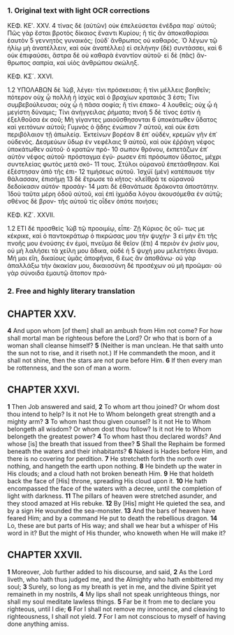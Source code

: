 ### 1. Original text with light OCR corrections

ΚΕΦ. ΚΕʹ. XXV.
4 τίνας δὲ (αὐτῶν) οὐκ ἐπελεύσεται ἐνέδρα παρ᾿ αὐτοῦ; Πῶς γὰρ
  ἔσται βροτὸς δίκαιος ἔναντι Κυρίου; ἢ τίς ἂν ἀποκαθαρίσαι ἑαυτὸν
5 γεννητὸς γυναικός; (οὐδ᾿ ἄνθρωπος οὐ καθαρός. Ὁ λέγων τῷ ἡλίῳ
  μὴ ἀνατέλλειν, καὶ οὐκ ἀνατέλλει) εἰ σελήνην (δὲ) συντάσσει, καὶ
6 οὐκ ἐπιφαύσει, ἄστρα δὲ οὐ καθαρὰ ἐναντίον αὐτοῦ· εἰ δὲ (πᾶς) ἄν-
  θρωπος σαπρία, καὶ υἱὸς ἀνθρώπου σκώληξ.

ΚΕΦ. ΚΣ´. XXVI.

1.2 ΥΠΟΛΑΒΩΝ δὲ Ἰὼβ, λέγει· τίνι πρόσκεισαι; ἢ τίνι μέλλεις
  βοηθεῖν; πότερον οὐχ ᾧ πολλὴ ἡ ἰσχὺς καὶ ὁ βραχίων κραταιὸς
3 ἐστι; Τίνι συμβεβούλευσαι; οὐχ ᾧ ἡ πᾶσα σοφία; ἢ τίνι ἐπακο-
4 λουθεῖς; οὐχ ᾧ ἡ μεγίστη δύναμις; Τίνι ἀνήγγειλας ῥήματα; πνοὴ
5 δὲ τίνος ἐστὶν ἡ ἐξελθοῦσα ἐκ σοῦ; Μὴ γίγαντες μαιοῦσθησονται
6 ὑποκάτωθεν ὕδατος καὶ γειτόνων αὐτοῦ; Γυμνὸς ὁ ᾅδης ἐνώπιον
7 αὐτοῦ, καὶ οὐκ ἔστι περιβόλαιον τῇ ἀπωλείᾳ. Ἐκτείνων βορέαν
8 ἐπ᾿ οὐδέν, κρεμῶν γῆν ἐπ᾿ οὐδενός. Δεσμεύων ὕδωρ ἐν νεφέλαις
9 αὐτοῦ, καὶ οὐκ ἐῤῥάγη νέφος ὑποκάτωθεν αὐτοῦ· ὁ κρατῶν πρό-
10 σωπον θρόνου, ἐκπετάζων ἐπ᾿ αὐτὸν νέφος αὐτοῦ· πρόσταγμα ἐγύ-
  ρωσεν ἐπὶ πρόσωπον ὕδατος, μέχρι συντελείας φωτὸς μετὰ σκό-
11 τους. Στύλοι οὐρανοῦ ἐπετάσθησαν. Καὶ ἐξέστησαν ἀπὸ τῆς ἐπι-
12 τιμήσεως αὐτοῦ. Ἰσχύϊ (μὲν) κατέπαυσε τὴν θάλασσαν, ἐπισήμῃ
13 δὲ ἔτρωσε τὸ κῆτος· κλεῖθρά τε οὐρανοῦ δεδοίκασιν αὐτόν· προσάγ-
14 ματι δὲ ἐθανάτωσε δράκοντα ἀποστάτην. Ἰδοὺ ταῦτα μέρη ὁδοῦ
  αὐτοῦ, καὶ ἐπὶ ἰχμάδα λόγου ἀκουσόμεθα ἐν αὐτῷ; σθένος δὲ βρον-
  τῆς αὐτοῦ τίς οἶδεν ὁπότε ποιήσει;

ΚΕΦ. ΚΖ´. XXVII.

1.2 ΕΤΙ δὲ προσθεὶς Ἰὼβ τῷ προοιμίῳ, εἶπε· Ζῇ Κύριος ὃς οὕ-
  τως με κέκρικε, καὶ ὁ παντοκράτωρ ὁ πικρώσας μου τὴν ψυχήν·
3 εἰ μὴν ἔτι τῆς πνοῆς μου ἐνούσης ἐν ἐμοί, πνεῦμα δὲ θεῖον (ἔτι)
4 περιὸν ἐν ῥισίν μου, οὐ μὴ λαλήσει τὰ χείλη μου ἄδικα, οὐδὲ ἡ
5 ψυχή μου μελετήσει ἄνομα. Μή μοι εἴη, δικαίους ὑμᾶς ἀποφῆναι,
6 ἕως ἂν ἀποθάνω· οὐ γὰρ ἀπαλλάξω τὴν ἀκακίαν μου, δικαιοσύνη
  δὲ προσέχων οὐ μὴ προῶμαι· οὐ γὰρ σύνοιδα ἐμαυτῷ ἄτοπον πρά-

### 2. Free and highly literary translation

## CHAPTER XXV.

**4** And upon whom [of them] shall an ambush from Him not come? For how shall mortal man be righteous before the Lord? Or who that is born of a woman shall cleanse himself?
**5** (Neither is man unclean. He that saith unto the sun not to rise, and it riseth not.) If He commandeth the moon, and it shall not shine, then the stars are not pure before Him.
**6** If then every man be rottenness, and the son of man a worm.

## CHAPTER XXVI.

**1** Then Job answered and said,
**2** To whom art thou joined? Or whom dost thou intend to help? Is it not He to Whom belongeth great strength and a mighty arm?
**3** To whom hast thou given counsel? Is it not He to Whom belongeth all wisdom? Or whom dost thou follow? Is it not He to Whom belongeth the greatest power?
**4** To whom hast thou declared words? And whose [is] the breath that issued from thee?
**5** Shall the Rephaim be formed beneath the waters and their inhabitants?
**6** Naked is Hades before Him, and there is no covering for perdition.
**7** He stretcheth forth the north over nothing, and hangeth the earth upon nothing.
**8** He bindeth up the water in His clouds; and a cloud hath not broken beneath Him.
**9** He that holdeth back the face of [His] throne, spreading His cloud upon it.
**10** He hath encompassed the face of the waters with a decree, until the completion of light with darkness.
**11** The pillars of heaven were stretched asunder, and they stood amazed at His rebuke.
**12** By [His] might He quieted the sea, and by a sign He wounded the sea-monster.
**13** And the bars of heaven have feared Him; and by a command He put to death the rebellious dragon.
**14** Lo, these are but parts of His way; and shall we hear but a whisper of His word in it? But the might of His thunder, who knoweth when He will make it?

## CHAPTER XXVII.

**1** Moreover, Job further added to his discourse, and said,
**2** As the Lord liveth, who hath thus judged me, and the Almighty who hath embittered my soul;
**3** Surely, so long as my breath is yet in me, and the divine Spirit yet remaineth in my nostrils,
**4** My lips shall not speak unrighteous things, nor shall my soul meditate lawless things.
**5** Far be it from me to declare you righteous, until I die;
**6** For I shall not remove my innocence, and cleaving to righteousness, I shall not yield.
**7** For I am not conscious to myself of having done anything amiss.